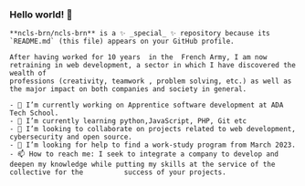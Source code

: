 ### Hello world!  👋

<html lang="en">
  <head>
  
    **ncls-brn/ncls-brn** is a ✨ _special_ ✨ repository because its `README.md` (this file) appears on your GitHub profile.

    After having worked for 10 years  in the  French Army, I am now retraining in web development, a sector in which I have discovered the wealth of       
    professions (creativity, teamwork , problem solving, etc.) as well as the major impact on both companies and society in general. 
    
  </head>

  <body>

    - 🔭 I’m currently working on Apprentice software development at ADA Tech School. 
    - 🌱 I’m currently learning python,JavaScript, PHP, Git etc 
    - 👯 I’m looking to collaborate on projects related to web development, cybersecurity and open source. 
    - 🤔 I’m looking for help to find a work-study program from March 2023. 
    - 📫 How to reach me: I seek to integrate a company to develop and deepen my knowledge while putting my skills at the service of the collective for the          success of your projects.

  </body>

</html>
